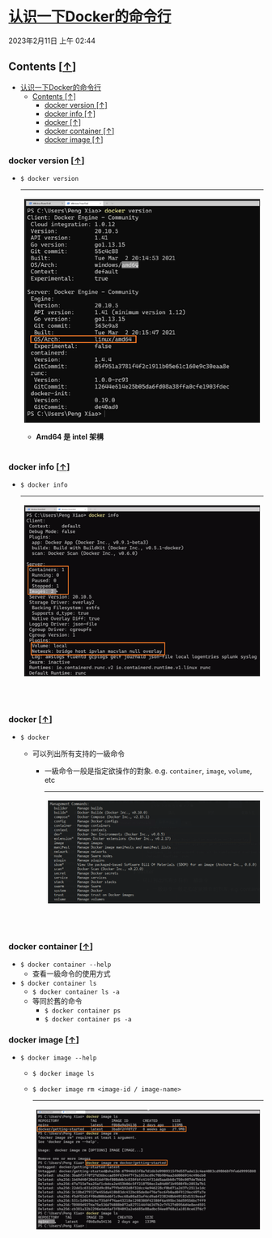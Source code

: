 # [认识一下Docker的命令行](https://dockertips.readthedocs.io/en/latest/container-quickstart/docker-cli-intro.html)

2023年2月11日
上午 02:44

## Contents [[↑](#认识一下docker的命令行)]

- [认识一下Docker的命令行](#认识一下docker的命令行)
  - [Contents \[↑\]](#contents-)
    - [docker version \[↑\]](#docker-version-)
    - [docker info \[↑\]](#docker-info-)
    - [docker \[↑\]](#docker-)
    - [docker container \[↑\]](#docker-container-)
    - [docker image \[↑\]](#docker-image-)

### docker version [[↑](#认识一下docker的命令行)]

- `$ docker version`

  <table>
    <colgroup>
      <col style="width: 100%" />
    </colgroup>
    <thead>
      <tr class="header">
        <th>
          <p><img src="assets/image001.png" /></p>
          <ul class="incremental">
            <li>
              <p>Amd64 是 intel 架構</p>
            </li>
          </ul>
        </th>
      </tr>
    </thead>
    <tbody>
    </tbody>
  </table>

### docker info [[↑](#认识一下docker的命令行)]

- `$ docker info`

    <table>
      <colgroup>
        <col style="width: 100%" />
      </colgroup>
      <thead>
        <tr class="header">
          <th>
            <p><img src="assets/image002.png" /></p>
            <p> </p>
          </th>
        </tr>
      </thead>
      <tbody>
      </tbody>
    </table>

### docker [[↑](#认识一下docker的命令行)]

- `$ docker`

  - 可以列出所有支持的一級命令

    - 一級命令一般是指定欲操作的對象. e.g. `container`, `image`, `volume`, etc

        <table>
          <colgroup>
            <col style="width: 100%" />
          </colgroup>
          <thead>
            <tr class="header">
              <th>
                <p><img src="assets/image003.png" /></p>
                <p> </p>
              </th>
            </tr>
          </thead>
          <tbody>
          </tbody>
        </table>

### docker container [[↑](#认识一下docker的命令行)]

- `$ docker container --help`
  - 查看一級命令的使用方式
- `$ docker container ls`
  - `$ docker container ls -a`
  - 等同於舊的命令
    - `$ docker container ps`
    - `$ docker container ps -a`

### docker image [[↑](#认识一下docker的命令行)]

- `$ docker image --help`
  - `$ docker image ls`
  - `$ docker image rm <image-id / image-name>`

    <table>
      <colgroup>
        <col style="width: 100%" />
      </colgroup>
      <thead>
        <tr class="header">
          <th>
            <p><img src="assets/image004.png" /></p>
            <p> </p>
          </th>
        </tr>
      </thead>
      <tbody>
      </tbody>
    </table>

